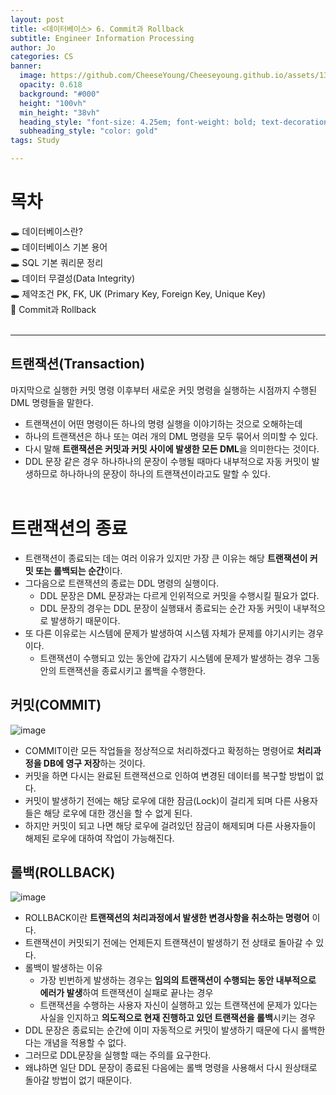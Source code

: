```yaml
---
layout: post
title: <데이터베이스> 6. Commit과 Rollback
subtitle: Engineer Information Processing
author: Jo
categories: CS
banner:
  image: https://github.com/CheeseYoung/Cheeseyoung.github.io/assets/132384527/7449c012-a41b-4140-b8d0-c6536b6b584f
  opacity: 0.618
  background: "#000"
  height: "100vh"
  min_height: "38vh"
  heading_style: "font-size: 4.25em; font-weight: bold; text-decoration: underline"
  subheading_style: "color: gold"
tags: Study

---
```



# 목차
🕳 데이터베이스란? <br>
🕳 데이터베이스 기본 용어 <br>
🕳 SQL 기본 쿼리문 정리 <br>
🕳 데이터 무결성(Data Integrity) <br>
🕳 제약조건 PK, FK, UK (Primary Key, Foreign Key, Unique Key) <br>
📌 Commit과 Rollback <br>
<br>
<hr>



## 트랜잭션(Transaction)
마지막으로 실행한 커밋 명령 이후부터 새로운 커밋 명령을 실행하는 시점까지 수행된 DML 명령들을 말한다.
- 트랜잭션이 어떤 명령이든 하나의 명령 실행을 이야기하는 것으로 오해하는데
- 하나의 트랜잭션은 하나 또는 여러 개의 DML 명령을 모두 묶어서 의미할 수 있다.
- 다시 말해 **트랜잭션은 커밋과 커밋 사이에 발생한 모든 DML**을 의미한다는 것이다.
- DDL 문장 같은 경우 하나하나의 문장이 수행될 때마다 내부적으로 자동 커밋이 발생하므로 하나하나의 문장이 하나의 트랜잭션이라고도 말할 수 있다.
<br><br>
# 트랜잭션의 종료
- 트랜잭션이 종료되는 데는 여러 이유가 있지만 가장 큰 이유는 해당 **트랜잭션이 커밋 또는 롤백되는 순간**이다. 
- 그다음으로 트랜잭션의 종료는 DDL 명령의 실행이다.
  - DDL 문장은 DML 문장과는 다르게 인위적으로 커밋을 수행시킬 필요가 없다.
  - DDL 문장의 경우는 DDL 문장이 실행돼서 종료되는 순간 자동 커밋이 내부적으로 발생하기 때문이다.
- 또 다른 이유로는 시스템에 문제가 발생하여 시스템 자체가 문제를 야기시키는 경우이다.
  - 트랜잭션이 수행되고 있는 동안에 갑자기 시스템에 문제가 발생하는 경우 그동안의 트랜잭션을 종료시키고 롤백을 수행한다.


## 커밋(COMMIT)
![image](https://github.com/CheeseYoung/Cheeseyoung.github.io/assets/132384527/7449c012-a41b-4140-b8d0-c6536b6b584f)
- COMMIT이란 모든 작업들을 정상적으로 처리하겠다고 확정하는 명령어로 **처리과정을 DB에 영구 저장**하는 것이다.
- 커밋을 하면 다시는 완료된 트랜잭션으로 인하여 변경된 데이터를 복구할 방법이 없다.
- 커밋이 발생하기 전에는 해당 로우에 대한 잠금(Lock)이 걸리게 되며 다른 사용자들은 해당 로우에 대한 갱신을 할 수 없게 된다. 
- 하지만 커밋이 되고 나면 해당 로우에 걸려있던 잠금이 해제되며 다른 사용자들이 해제된 로우에 대하여 작업이 가능해진다. 

## 롤백(ROLLBACK)
![image](https://github.com/CheeseYoung/Cheeseyoung.github.io/assets/132384527/28e880f2-b47e-4585-a8dd-2d22f03039ef)
- ROLLBACK이란 **트랜잭션의 처리과정에서 발생한 변경사항을 취소하는 명령어** 이다.
- 트랜잭션이 커밋되기 전에는 언제든지 트랜잭션이 발생하기 전 상태로 돌아갈 수 있다.
- 롤백이 발생하는 이유
  - 가장 빈번하게 발생하는 경우는 **임의의 트랜잭션이 수행되는 동안 내부적으로 에러가 발생**하여 트랜잭션이 실패로 끝나는 경우
  - 트랜잭션을 수행하는 사용자 자신이 실행하고 있는 트랜잭션에 문제가 있다는 사실을 인지하고 **의도적으로 현재 진행하고 있던 트랜잭션을 롤백**시키는 경우
- DDL 문장은 종료되는 순간에 이미 자동적으로 커밋이 발생하기 때문에 다시 롤백한다는 개념을 적용할 수 없다.
- 그러므로 DDL문장을 실행할 때는 주의를 요구한다.
- 왜냐하면 일단 DDL 문장이 종료된 다음에는 롤백 명령을 사용해서 다시 원상태로 돌아갈 방법이 없기 때문이다.




















